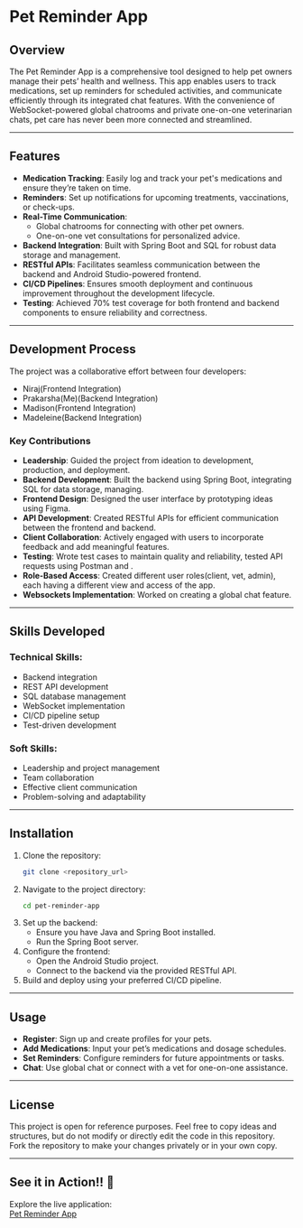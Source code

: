 # Pet Reminder App

## Overview
The Pet Reminder App is a comprehensive tool designed to help pet owners manage their pets’ health and wellness. This app enables users to track medications, set up reminders for scheduled activities, and communicate efficiently through its integrated chat features. With the convenience of WebSocket-powered global chatrooms and private one-on-one veterinarian chats, pet care has never been more connected and streamlined.

---

## Features
- **Medication Tracking**: Easily log and track your pet's medications and ensure they’re taken on time.
- **Reminders**: Set up notifications for upcoming treatments, vaccinations, or check-ups.
- **Real-Time Communication**:
  - Global chatrooms for connecting with other pet owners.
  - One-on-one vet consultations for personalized advice.
- **Backend Integration**: Built with Spring Boot and SQL for robust data storage and management.
- **RESTful APIs**: Facilitates seamless communication between the backend and Android Studio-powered frontend.
- **CI/CD Pipelines**: Ensures smooth deployment and continuous improvement throughout the development lifecycle.
- **Testing**: Achieved 70% test coverage for both frontend and backend components to ensure reliability and correctness.

---

## Development Process
The project was a collaborative effort between four developers:
- Niraj(Frontend Integration)
- Prakarsha(Me)(Backend Integration)
- Madison(Frontend Integration)
- Madeleine(Backend Integration)

### Key Contributions
- **Leadership**: Guided the project from ideation to development, production, and deployment.
- **Backend Development**: Built the backend using Spring Boot, integrating SQL for data storage, managing.
- **Frontend Design**: Designed the user interface by prototyping ideas using Figma.
- **API Development**: Created RESTful APIs for efficient communication between the frontend and backend.
- **Client Collaboration**: Actively engaged with users to incorporate feedback and add meaningful features.
- **Testing**: Wrote test cases to maintain quality and reliability, tested API requests using Postman and .
- **Role-Based Access**: Created different user roles(client, vet, admin), each having a different view and access of the app.
- **Websockets Implementation**: Worked on creating a global chat feature. 

---

## Skills Developed
### Technical Skills:
- Backend integration
- REST API development
- SQL database management
- WebSocket implementation
- CI/CD pipeline setup
- Test-driven development

### Soft Skills:
- Leadership and project management
- Team collaboration
- Effective client communication
- Problem-solving and adaptability

---

## Installation
1. Clone the repository:
   ```bash
   git clone <repository_url>
   ```
2. Navigate to the project directory:
   ```bash
   cd pet-reminder-app
   ```
3. Set up the backend:
   - Ensure you have Java and Spring Boot installed.
   - Run the Spring Boot server.
4. Configure the frontend:
   - Open the Android Studio project.
   - Connect to the backend via the provided RESTful API.
5. Build and deploy using your preferred CI/CD pipeline.

---

## Usage
- **Register**: Sign up and create profiles for your pets.
- **Add Medications**: Input your pet’s medications and dosage schedules.
- **Set Reminders**: Configure reminders for future appointments or tasks.
- **Chat**: Use global chat or connect with a vet for one-on-one assistance.

---

## License
This project is open for reference purposes. Feel free to copy ideas and structures, but do not modify or directly edit the code in this repository. Fork the repository to make your changes privately or in your own copy.

---

## See it in Action!! 🚀

Explore the live application:  
[Pet Reminder App](https://www.youtube.com/watch?v=sA_ToiZy51w&ab_channel=NirajAmin)


